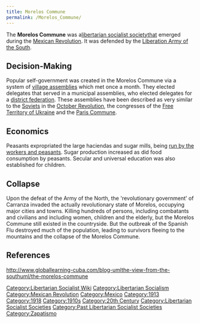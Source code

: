 ```yaml
---
title: Morelos Commune
permalink: /Morelos_Commune/
---
```


The **Morelos Commune** was a[libertarian socialist
societythat](List_of_Libertarian_Socialist_Societies "wikilink") emerged
during the [Mexican Revolution](Mexican_Revolution "wikilink"). It was
defended by the [Liberation Army of the
South](Liberation_Army_of_the_South "wikilink").

## Decision-Making

Popular self-government was created in the Morelos Commune via a system
of [village assemblies](Democratic_Assembly "wikilink") which met once a
month. They elected delegates that served in a municipal assemblies, who
elected delegates for a [district federation](Confederation "wikilink").
These assemblies have been described as very similar to the
[Soviets](Soviet_(Russia) "wikilink") in the [October
Revolution](October_Revolution_(Russia) "wikilink"), the congresses of
the [Free Territory of Ukraine](Free_Territory_of_Ukraine "wikilink")
and the [Paris Commune](Paris_Commune "wikilink").

## Economics

Peasants expropriated the large haciendas and sugar mills, being [run by
the workers and peasants](Workers'_Self-Management "wikilink"). Sugar
production increased as did food consumption by peasants. Secular and
universal education was also established for children.

## Collapse

Upon the defeat of the Army of the North, the 'revolutionary government'
of Carranza invaded the actually revolutionary state of Morelos,
occupying major cities and towns. Killing hundreds of persons, including
combatants and civilians and including women, children and the elderly,
but the Morelos Commune still existed in the countryside. But the
outbreak of the Spanish Flu destroyed much of the population, leading to
survivors fleeing to the mountains and the collapse of the Morelos
Commune.

## References

<http://www.globallearning-cuba.com/blog-umlthe-view-from-the-southuml/the-morelos-commune>

[Category:Libertarian Socialist
Wiki](Category:Libertarian_Socialist_Wiki "wikilink")
[Category:Libertarian
Socialism](Category:Libertarian_Socialism "wikilink") [Category:Mexican
Revolution](Category:Mexican_Revolution "wikilink")
[Category:Mexico](Category:Mexico "wikilink")
[Category:1913](Category:1913 "wikilink")
[Category:1918](Category:1918 "wikilink")
[Category:1910s](Category:1910s "wikilink") [Category:20th
Century](Category:20th_Century "wikilink") [Category:Libertarian
Socialist
Societies](Category:Libertarian_Socialist_Societies "wikilink")
[Category:Past Libertarian Socialist
Societies](Category:Past_Libertarian_Socialist_Societies "wikilink")
[Category:Zapatismo](Category:Zapatismo "wikilink")